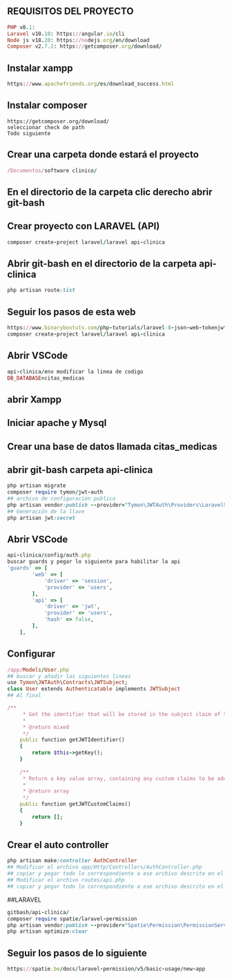 ## REQUISITOS DEL PROYECTO
```ruby
PHP v8.1: 
Laravel v10.10: https://angular.io/cli
Node js v18.20: https://nodejs.org/en/download
Composer v2.7.2: https://getcomposer.org/download/
```
## Instalar xampp
```ruby
https://www.apachefriends.org/es/download_success.html
```
## Instalar composer
```
https://getcomposer.org/download/
seleccionar check de path
Todo siguiente
```
## Crear una carpeta donde estará el proyecto
```ruby
/Documentos/software clinico/
```
## En el directorio de la carpeta clic derecho abrir git-bash
## Crear proyecto con LARAVEL (API)
```ruby
composer create-project laravel/laravel api-clinica
```
## Abrir git-bash en el directorio de la carpeta api-clinica
```ruby
php artisan route:list
```
## Seguir los pasos de esta web
```ruby
https://www.binaryboxtuts.com/php-tutorials/laravel-8-json-web-tokenjwt-authentication/
composer create-project laravel/laravel api-clinica
```
## Abrir VSCode
```ruby
api-clinica/env modificar la linea de codigo
DB_DATABASE=citas_medicas
```
## abrir Xampp
## Iniciar apache y Mysql
## Crear una base de datos llamada citas_medicas
## abrir git-bash carpeta api-clinica
```ruby
php artisan migrate
composer require tymon/jwt-auth
## archivo de configuración publico
php artisan vendor:publish --provider="Tymon\JWTAuth\Providers\LaravelServiceProvider"
## Generación de la llave
php artisan jwt:secret
```
## Abrir VSCode
```ruby
api-clinica/config/auth.php 
buscar guards y pegar lo siguiente para habilitar la api
'guards' => [
        'web' => [
            'driver' => 'session',
            'provider' => 'users',
        ], 
        'api' => [
            'driver' => 'jwt',
            'provider' => 'users',
            'hash' => false,
        ],
    ],
```
## Configurar
``` ruby
/app/Models/User.php
## buscar y añadir las siguientes lineas
use Tymon\JWTAuth\Contracts\JWTSubject; 
class User extends Authenticatable implements JWTSubject
## Al final

/**
     * Get the identifier that will be stored in the subject claim of the JWT.
     *
     * @return mixed
     */
    public function getJWTIdentifier()
    {
        return $this->getKey();
    }
 
    /**
     * Return a key value array, containing any custom claims to be added to the JWT.
     *
     * @return array
     */
    public function getJWTCustomClaims()
    {
        return [];
    }
```
## Crear el auto controller
``` ruby
php artisan make:controller AuthController
## Modificar el archivo app/Http/Controllers/AuthController.php
## copiar y pegar todo lo correspondiente a ese archivo descrito en el enlace
## Modificar el archivo routes/api.php
## copiar y pegar todo lo correspondiente a ese archivo descrito en el enlace
```
##LARAVEL
``` ruby
gitbash/api-clinica/
composer require spatie/laravel-permission
php artisan vendor:publish --provider="Spatie\Permission\PermissionServiceProvider"
php artisan optimize:clear
```
## Seguir los pasos de lo siguiente
``` ruby
https://spatie.be/docs/laravel-permission/v5/basic-usage/new-app
```
